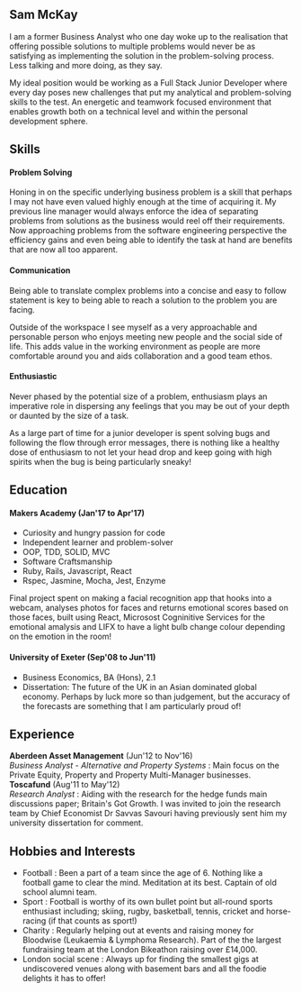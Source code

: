 ## Sam McKay

I am a former Business Analyst who one day woke up to the realisation that offering possible solutions to multiple problems would never be as satisfying as implementing the solution in the problem-solving process. Less talking and more doing, as they say.

My ideal position would be working as a Full Stack Junior Developer where every day poses new challenges that put my analytical and problem-solving skills to the test. An energetic and teamwork focused environment that enables growth both on a technical level and within the personal development sphere.

## Skills

#### Problem Solving

Honing in on the specific underlying business problem is a skill that perhaps I may not have even valued highly enough at the time of acquiring it. My previous line manager would always enforce the idea of separating problems from solutions as the business would reel off their requirements. Now approaching problems from the software engineering perspective the efficiency gains and even being able to identify the task at hand are benefits that are now all too apparent.


#### Communication

Being able to translate complex problems into a concise and easy to follow statement is key to being able to reach a solution to the problem you are facing.

Outside of the workspace I see myself as a very approachable and personable person who enjoys meeting new people and the social side of life. This adds value in the working environment as people are more comfortable around you and aids collaboration and a good team ethos.



#### Enthusiastic

Never phased by the potential size of a problem, enthusiasm plays an imperative role in dispersing any feelings that you may be out of your depth or daunted by the size of a task.

As a large part of time for a junior developer is spent solving bugs and following the flow through error messages, there is nothing like a healthy dose of enthusiasm to not let your head drop and keep going with high spirits when the bug is being particularly sneaky!



## Education
#### Makers Academy (Jan'17 to Apr'17)

- Curiosity and hungry passion for code
- Independent learner and problem-solver
- OOP, TDD, SOLID, MVC
- Software Craftsmanship
- Ruby, Rails, Javascript, React
- Rspec, Jasmine, Mocha, Jest, Enzyme

Final project spent on making a facial recognition app that hooks into a webcam, analyses photos for faces and returns emotional scores based on those faces, built using React, Microsost Cogninitive Services for the emotional amalysis and LIFX to have a light bulb change colour depending on the emotion in the room!

#### University of Exeter (Sep'08 to Jun'11)

- Business Economics, BA (Hons), 2.1
- Dissertation: The future of the UK in an Asian dominated global economy. Perhaps by luck more so than judgement, but the accuracy of the forecasts are something that I am particularly proud of!


## Experience

**Aberdeen Asset Management** (Jun'12 to Nov'16)    
*Business Analyst - Alternative and Property Systems* :
Main focus on the Private Equity, Property and Property Multi-Manager businesses.  
**Toscafund** (Aug'11 to May'12)   
*Research Analyst* :
Aiding with the research for the hedge funds main discussions paper; Britain's Got Growth. I was invited to join the research team by Chief Economist Dr Savvas Savouri having previously sent him my university dissertation for comment.


## Hobbies and Interests

- Football : Been a part of a team since the age of 6. Nothing like a football game to clear the mind. Meditation at its best. Captain of old school alumni team.
- Sport : Football is worthy of its own bullet point but all-round sports enthusiast including; skiing, rugby, basketball, tennis, cricket and horse-racing (if that counts as sport!)
- Charity : Regularly helping out at events and raising money for Bloodwise (Leukaemia & Lymphoma Research). Part of the the largest fundraising team at the London Bikeathon raising over £14,000.
- London social scene : Always up for finding the smallest gigs at undiscovered venues along with basement bars and all the foodie delights it has to offer!
